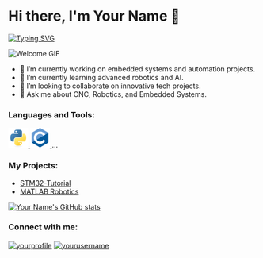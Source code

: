# Hi there, I'm Your Name 👋
[![Typing SVG](https://readme-typing-svg.demolab.com?font=Fira+Code&pause=1000&width=435&lines=Le+Tan+Dat;Embedded+Engineer+%26+Robotics+Reseacher+)](https://git.io/typing-svg)

![Welcome GIF](https://media.giphy.com/media/3o7aCVp6KBj5kFFoKQ/giphy.gif)

- 🔭 I’m currently working on embedded systems and automation projects.
- 🌱 I’m currently learning advanced robotics and AI.
- 👯 I’m looking to collaborate on innovative tech projects.
- 💬 Ask me about CNC, Robotics, and Embedded Systems.

### Languages and Tools:
<p align="left">
<a href="https://www.python.org" target="_blank"> <img src="https://raw.githubusercontent.com/devicons/devicon/master/icons/python/python-original.svg" alt="python" width="40" height="40"/> </a>
<a href="https://www.st.com/en/microcontrollers-microprocessors/stm32-32-bit-arm-cortex-mcus.html" target="_blank"> <img src="https://raw.githubusercontent.com/devicons/devicon/master/icons/c/c-original.svg" alt="c" width="40" height="40"/> </a>
...
</p>

### My Projects:
- [STM32-Tutorial](https://github.com/yourusername/STM32-Tutorial)
- [MATLAB Robotics](https://github.com/yourusername/MATLAB-Robotics)

[![Your Name's GitHub stats](https://github-readme-stats.vercel.app/api?username=yourusername)](https://github.com/yourusername/github-readme-stats)

### Connect with me:
<p align="left">
<a href="https://linkedin.com/in/yourprofile" target="blank"><img align="center" src="https://cdn.jsdelivr.net/npm/simple-icons@3.0.1/icons/linkedin.svg" alt="yourprofile" height="30" width="40" /></a>
<a href="https://github.com/yourusername" target="blank"><img align="center" src="https://cdn.jsdelivr.net/npm/simple-icons@3.0.1/icons/github.svg" alt="yourusername" height="30" width="40" /></a>
</p>
